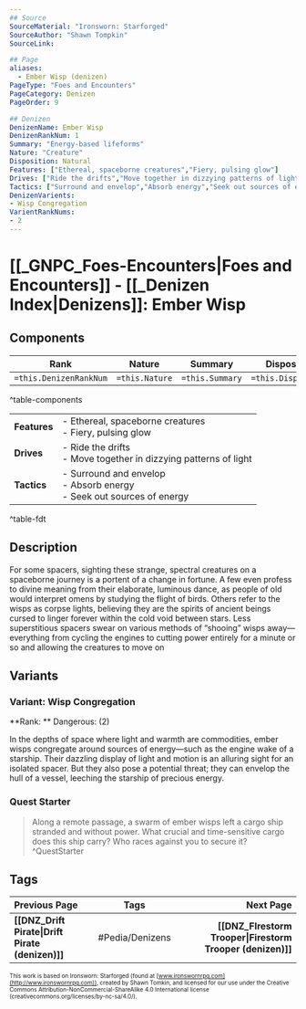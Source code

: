 ```yaml
---
## Source
SourceMaterial: "Ironsworn: Starforged"
SourceAuthor: "Shawn Tompkin"
SourceLink: 

## Page
aliases:
  - Ember Wisp (denizen)
PageType: "Foes and Encounters"
PageCategory: Denizen
PageOrder: 9

## Denizen
DenizenName: Ember Wisp
DenizenRankNum: 1
Summary: "Energy-based lifeforms"
Nature: "Creature"
Disposition: Natural
Features: ["Ethereal, spaceborne creatures","Fiery, pulsing glow"]
Drives: ["Ride the drifts","Move together in dizzying patterns of light"]
Tactics: ["Surround and envelop","Absorb energy","Seek out sources of energy"]
DenizenVarients:
- Wisp Congregation
VarientRankNums:
- 2
---
```

# [[_GNPC_Foes-Encounters|Foes and Encounters]] - [[_Denizen Index|Denizens]]: Ember Wisp
## Components
| **Rank** | Nature | Summary | Disposition |
| :---: | --- | --- | --- |
| `=this.DenizenRankNum` | `=this.Nature` | `=this.Summary` | `=this.Disposition`  |
^table-components

|  |  |
| --- | --- |
| **Features** | - Ethereal, spaceborne creatures<br>- Fiery, pulsing glow |
| **Drives** | - Ride the drifts<br>- Move together in dizzying patterns of light |
| **Tactics** | - Surround and envelop<br>- Absorb energy<br>- Seek out sources of energy |
^table-fdt

## Description
For some spacers, sighting these strange, spectral creatures on a spaceborne journey is a portent of a change in fortune. A few even profess to divine meaning from their elaborate, luminous dance, as people of old would interpret omens by studying the flight of birds. Others refer to the wisps as corpse lights, believing they are the spirits of ancient beings cursed to linger forever within the cold void between stars. Less superstitious spacers swear on various methods of “shooing” wisps away—everything from cycling the engines to cutting power entirely for a minute or so and allowing the creatures to move on

## Variants
### Variant: Wisp Congregation
**Rank: ** Dangerous: (2)

In the depths of space where light and warmth are commodities, ember wisps congregate around sources of energy—such as the engine wake of a starship. Their dazzling display of light and motion is an alluring sight for an isolated spacer. But they also pose a potential threat; they can envelop the hull of a vessel, leeching the starship of precious energy.

### Quest Starter
> Along a remote passage, a swarm of ember wisps left a cargo ship stranded and without power. What crucial and time-sensitive cargo does this ship carry? Who races against you to secure it? ^QuestStarter

## Tags
| Previous Page | Tags | Next Page |
|:--- |:---:| ---:|
| **[[DNZ_Drift Pirate\|Drift Pirate (denizen)]]** | #Pedia/Denizens | **[[DNZ_FIrestorm Trooper\|Firestorm Trooper (denizen)]]** |

<font size=-2>This work is based on Ironsworn: Starforged (found at [www.ironswornrpg.com](http://www.ironswornrpg.com)), created by Shawn Tomkin, and licensed for our use under the Creative Commons Attribution-NonCommercial-ShareAlike 4.0 International license  (creativecommons.org/licenses/by-nc-sa/4.0/).</font>